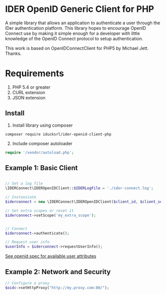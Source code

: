 IDER OpenID Generic Client for PHP
========================
A simple library that allows an application to authenticate a user through the IDer authentication platform.
This library hopes to encourage OpenID Connect use by making it simple enough for a developer with little knowledge of
the OpenID Connect protocol to setup authentication.

This work is based on OpenIDConnectClient for PHP5 by Michael Jett. Thanks.

# Requirements #
 1. PHP 5.4 or greater
 2. CURL extension
 3. JSON extension

## Install ##
 1. Install library using composer
```
composer require iducksrl/ider-openid-client-php
```
 2. Include composer autoloader
```php
require '/vendor/autoload.php';
```

## Example 1: Basic Client ##

```php

// Set a log file
\IDERConnect\IDEROpenIDClient::$IDERLogFile = './ider-connect.log';

// Instanziate
$iderconnect = new \IDERConnect\IDEROpenIDClient($client_id, $client_secret, $extra_scopes);

// Set extra scopes or reset it
$iderconnect->setScope('my_extra_scope');


// Connect
$iderconnect->authenticate();

// Request user info
$userInfo = $iderconnect->requestUserInfo();

```

[See openid spec for available user attributes][1]

## Example 2: Network and Security ##
```php
// Configure a proxy
$oidc->setHttpProxy("http://my.proxy.com:80/");

```


[1]: http://openid.net/specs/openid-connect-basic-1_0-15.html#id_res
